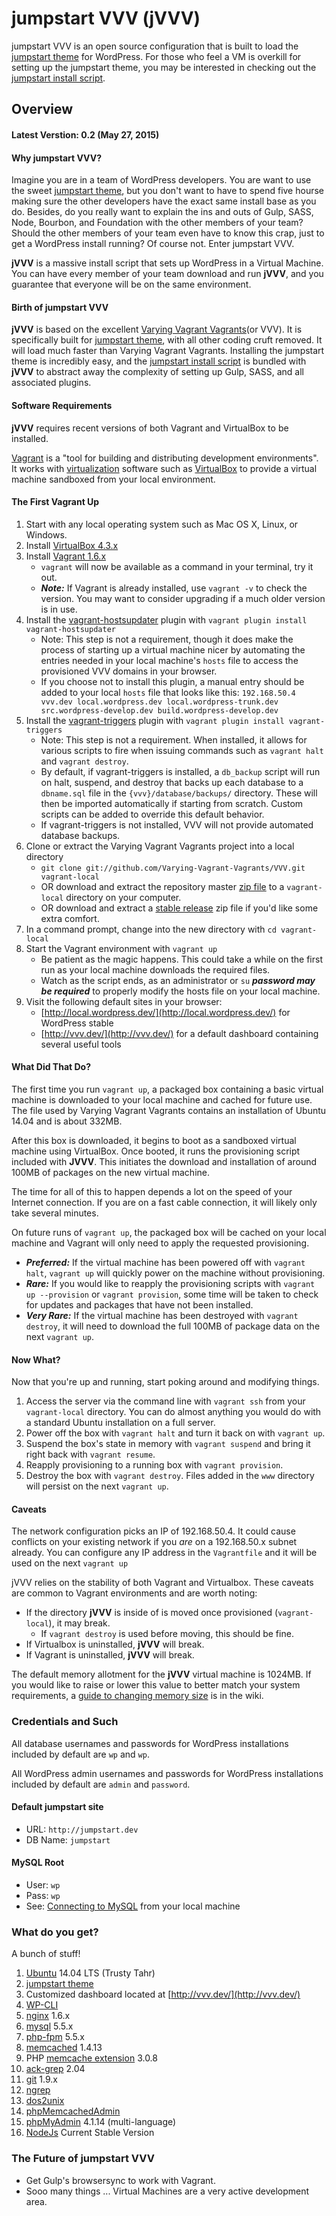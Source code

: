 # jumpstart VVV (jVVV)

jumpstart VVV is an open source configuration that is built to load the [jumpstart theme](https://github.com/elimc/jumpstart) for WordPress. For those who feel a VM is overkill for setting up the jumpstart theme, you may be interested in checking out the [jumpstart install script](https://github.com/elimc/jumpstart-install-script).

## Overview
#### Latest Verstion: **0.2** (May 27, 2015)

#### Why jumpstart VVV?

Imagine you are in a team of WordPress developers. You are want to use the sweet [jumpstart theme](https://github.com/elimc/jumpstart), but you don't want to have to spend five hourse making sure the other developers have the exact same install base as you do. Besides, do you really want to explain the ins and outs of Gulp, SASS, Node, Bourbon, and Foundation with the other members of your team? Should the other members of your team even have to know this crap, just to get a WordPress install running? Of course not. Enter jumpstart VVV.

**jVVV** is a massive install script that sets up WordPress in a Virtual Machine. You can have every member of your team download and run **jVVV**, and you guarantee that everyone will be on the same environment.

#### Birth of jumpstart VVV

**jVVV** is based on the excellent [Varying Vagrant Vagrants](https://github.com/Varying-Vagrant-Vagrants/VVV)(or VVV). It is specifically built for [jumpstart theme](https://github.com/elimc/jumpstart), with all other coding cruft removed. It will load much faster than Varying Vagrant Vagrants. Installing the jumpstart theme is incredibly easy, and the [jumpstart install script](https://github.com/elimc/jumpstart-install-script) is bundled with **jVVV** to abstract away the complexity of setting up Gulp, SASS, and all associated plugins.

#### Software Requirements

**jVVV** requires recent versions of both Vagrant and VirtualBox to be installed.

[Vagrant](http://www.vagrantup.com) is a "tool for building and distributing development environments". It works with [virtualization](https://en.wikipedia.org/wiki/X86_virtualization) software such as [VirtualBox](https://www.virtualbox.org/) to provide a virtual machine sandboxed from your local environment.

#### The First Vagrant Up

1. Start with any local operating system such as Mac OS X, Linux, or Windows.
1. Install [VirtualBox 4.3.x](https://www.virtualbox.org/wiki/Downloads)
1. Install [Vagrant 1.6.x](http://www.vagrantup.com/downloads.html)
    * `vagrant` will now be available as a command in your terminal, try it out.
    * ***Note:*** If Vagrant is already installed, use `vagrant -v` to check the version. You may want to consider upgrading if a much older version is in use.
1. Install the [vagrant-hostsupdater](https://github.com/cogitatio/vagrant-hostsupdater) plugin with `vagrant plugin install vagrant-hostsupdater`
    * Note: This step is not a requirement, though it does make the process of starting up a virtual machine nicer by automating the entries needed in your local machine's `hosts` file to access the provisioned VVV domains in your browser.
    * If you choose not to install this plugin, a manual entry should be added to your local `hosts` file that looks like this: `192.168.50.4  vvv.dev local.wordpress.dev local.wordpress-trunk.dev src.wordpress-develop.dev build.wordpress-develop.dev`
1. Install the [vagrant-triggers](https://github.com/emyl/vagrant-triggers) plugin with `vagrant plugin install vagrant-triggers`
    * Note: This step is not a requirement. When installed, it allows for various scripts to fire when issuing commands such as `vagrant halt` and `vagrant destroy`.
    * By default, if vagrant-triggers is installed, a `db_backup` script will run on halt, suspend, and destroy that backs up each database to a `dbname.sql` file in the `{vvv}/database/backups/` directory. These will then be imported automatically if starting from scratch. Custom scripts can be added to override this default behavior.
    * If vagrant-triggers is not installed, VVV will not provide automated database backups.
1. Clone or extract the Varying Vagrant Vagrants project into a local directory
    * `git clone git://github.com/Varying-Vagrant-Vagrants/VVV.git vagrant-local`
    * OR download and extract the repository master [zip file](https://github.com/varying-vagrant-vagrants/vvv/archive/master.zip) to a `vagrant-local` directory on your computer.
    * OR download and extract a [stable release](https://github.com/varying-vagrant-vagrants/vvv/releases) zip file if you'd like some extra comfort.
1. In a command prompt, change into the new directory with `cd vagrant-local`
1. Start the Vagrant environment with `vagrant up`
    * Be patient as the magic happens. This could take a while on the first run as your local machine downloads the required files.
    * Watch as the script ends, as an administrator or `su` ***password may be required*** to properly modify the hosts file on your local machine.
1. Visit the following default sites in your browser:
    * [http://local.wordpress.dev/](http://local.wordpress.dev/) for WordPress stable
    * [http://vvv.dev/](http://vvv.dev/) for a default dashboard containing several useful tools

#### What Did That Do?

The first time you run `vagrant up`, a packaged box containing a basic virtual machine is downloaded to your local machine and cached for future use. The file used by Varying Vagrant Vagrants contains an installation of Ubuntu 14.04 and is about 332MB.

After this box is downloaded, it begins to boot as a sandboxed virtual machine using VirtualBox. Once booted, it runs the provisioning script included with **JVVV**. This initiates the download and installation of around 100MB of packages on the new virtual machine.

The time for all of this to happen depends a lot on the speed of your Internet connection. If you are on a fast cable connection, it will likely only take several minutes.

On future runs of `vagrant up`, the packaged box will be cached on your local machine and Vagrant will only need to apply the requested provisioning.

* ***Preferred:*** If the virtual machine has been powered off with `vagrant halt`, `vagrant up` will quickly power on the machine without provisioning.
* ***Rare:*** If you would like to reapply the provisioning scripts with `vagrant up --provision` or `vagrant provision`, some time will be taken to check for updates and packages that have not been installed.
* ***Very Rare:*** If the virtual machine has been destroyed with `vagrant destroy`, it will need to download the full 100MB of package data on the next `vagrant up`.

#### Now What?

Now that you're up and running, start poking around and modifying things.

1. Access the server via the command line with `vagrant ssh` from your `vagrant-local` directory. You can do almost anything you would do with a standard Ubuntu installation on a full server.
1. Power off the box with `vagrant halt` and turn it back on with `vagrant up`.
1. Suspend the box's state in memory with `vagrant suspend` and bring it right back with `vagrant resume`.
1. Reapply provisioning to a running box with `vagrant provision`.
1. Destroy the box with `vagrant destroy`. Files added in the `www` directory will persist on the next `vagrant up`.

#### Caveats

The network configuration picks an IP of 192.168.50.4. It could cause conflicts on your existing network if you *are* on a 192.168.50.x subnet already. You can configure any IP address in the `Vagrantfile` and it will be used on the next `vagrant up`

jVVV relies on the stability of both Vagrant and Virtualbox. These caveats are common to Vagrant environments and are worth noting:
* If the directory **jVVV** is inside of is moved once provisioned (`vagrant-local`), it may break.
    * If `vagrant destroy` is used before moving, this should be fine.
* If Virtualbox is uninstalled, **jVVV** will break.
* If Vagrant is uninstalled, **jVVV** will break.

The default memory allotment for the **jVVV** virtual machine is 1024MB. If you would like to raise or lower this value to better match your system requirements, a [guide to changing memory size](https://github.com/Varying-Vagrant-Vagrants/VVV/wiki/Customising-your-Vagrant's-attributes-and-parameters) is in the wiki.

### Credentials and Such

All database usernames and passwords for WordPress installations included by default are `wp` and `wp`.

All WordPress admin usernames and passwords for WordPress installations included by default are `admin` and `password`.

#### Default jumpstart site
* URL: `http://jumpstart.dev`
* DB Name: `jumpstart`

#### MySQL Root
* User: `wp`
* Pass: `wp`
* See: [Connecting to MySQL](https://github.com/varying-vagrant-vagrants/vvv/wiki/Connecting-to-MySQL) from your local machine

### What do you get?

A bunch of stuff!

1. [Ubuntu](http://www.ubuntu.com/) 14.04 LTS (Trusty Tahr)
1. [jumpstart theme](https://github.com/elimc/jumpstart)
1. Customized dashboard located at [http://vvv.dev/](http://vvv.dev/)
1. [WP-CLI](http://wp-cli.org/)
1. [nginx](http://nginx.org/) 1.6.x
1. [mysql](https://www.mysql.com/) 5.5.x
1. [php-fpm](http://php-fpm.org/) 5.5.x
1. [memcached](http://memcached.org/) 1.4.13
1. PHP [memcache extension](https://pecl.php.net/package/memcache/3.0.8/) 3.0.8
1. [ack-grep](http://beyondgrep.com/) 2.04
1. [git](http://git-scm.com/) 1.9.x
1. [ngrep](http://ngrep.sourceforge.net/usage.html)
1. [dos2unix](http://dos2unix.sourceforge.net/)
1. [phpMemcachedAdmin](https://code.google.com/p/phpmemcacheadmin/)
1. [phpMyAdmin](http://www.phpmyadmin.net/) 4.1.14 (multi-language)
1. [NodeJs](https://nodejs.org/) Current Stable Version

### The Future of jumpstart VVV

* Get Gulp's browsersync to work with Vagrant.
* Sooo many things ... Virtual Machines are a very active development area.
